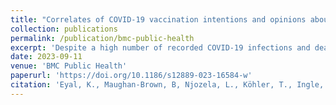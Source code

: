 ```yaml
---
title: "Correlates of COVID-19 vaccination intentions and opinions about mandates among four groups of adults in South Africa with distinct vaccine intentions: Evidence from a large national survey"
collection: publications
permalink: /publication/bmc-public-health
excerpt: 'Despite a high number of recorded COVID-19 infections and deaths in South Africa, COVID-19 vaccine coverage remained low nearly one year into the national vaccine roll-out. This study provides evidence on the correlates of vaccine intentions, attitudes towards vaccination and opinions about mandates. We used data from the second COVID-19 Vaccine Survey (CVACS), a telephone survey conducted February-March 2022 among 3,608 South African adults who self-reported not being vaccinated against COVID-19. The survey instrument was designed in consultation with government, policymakers, and civil society; and segmented the sample into four distinct groups with different vaccine intentions (synonymous with vaccine hesitancy levels). Kruskal-Wallis and Mann-Whitney tests were used to examine the sociodemographic characteristics, attitudes and behaviours associated with the different vaccination intentions groups. Thematic coding of responses to open-ended questions elicited insights on reasons for not being vaccinated and attitudes towards mandates. We find that the profile of individuals not vaccinated against COVID-19 as of March 2022 varied markedly by self-reported vaccination intentions, underscoring the importance of tailored demand-creation efforts. This paper highlights several factors which differ significantly across these groups. These findings could inform the design of future vaccination campaigns, potentially increasing their likelihood of success. This is an important policy objective given widespread vaccine hesitancy, and further work is required on this topic. Mandates remain an option to increase coverage but need to be carefully considered given extensive opposition.'
date: 2023-09-11
venue: 'BMC Public Health'
paperurl: 'https://doi.org/10.1186/s12889-023-16584-w'
citation: 'Eyal, K., Maughan-Brown, B, Njozela, L., Köhler, T., Ingle, K.P., Brophy, T.S.L. and Buttenheim, A.M. (2023). Correlates of COVID-19 vaccination intentions and opinions about mandates among four groups of adults in South Africa with distinct vaccine intentions: Evidence from a large national survey. BMC Public Health, 23(1767): 1-12.'
---
```





